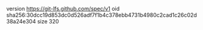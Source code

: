 version https://git-lfs.github.com/spec/v1
oid sha256:30dcc19d853dc0d526adf7f1b4c378ebb4731b4980c2cad1c26c02d38a24e304
size 320
